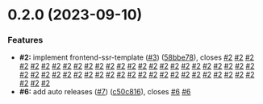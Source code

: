 # 0.2.0 (2023-09-10)


### Features

* **#2:** implement frontend-ssr-template ([#3](https://github.com/VilnaCRM-Org/frontend-ssr-template/issues/3)) ([58bbe78](https://github.com/VilnaCRM-Org/frontend-ssr-template/commit/58bbe78593548af5553dbf24eec35b0d03fafd69)), closes [#2](https://github.com/VilnaCRM-Org/frontend-ssr-template/issues/2) [#2](https://github.com/VilnaCRM-Org/frontend-ssr-template/issues/2) [#2](https://github.com/VilnaCRM-Org/frontend-ssr-template/issues/2) [#2](https://github.com/VilnaCRM-Org/frontend-ssr-template/issues/2) [#2](https://github.com/VilnaCRM-Org/frontend-ssr-template/issues/2) [#2](https://github.com/VilnaCRM-Org/frontend-ssr-template/issues/2) [#2](https://github.com/VilnaCRM-Org/frontend-ssr-template/issues/2) [#2](https://github.com/VilnaCRM-Org/frontend-ssr-template/issues/2) [#2](https://github.com/VilnaCRM-Org/frontend-ssr-template/issues/2) [#2](https://github.com/VilnaCRM-Org/frontend-ssr-template/issues/2) [#2](https://github.com/VilnaCRM-Org/frontend-ssr-template/issues/2) [#2](https://github.com/VilnaCRM-Org/frontend-ssr-template/issues/2) [#2](https://github.com/VilnaCRM-Org/frontend-ssr-template/issues/2) [#2](https://github.com/VilnaCRM-Org/frontend-ssr-template/issues/2) [#2](https://github.com/VilnaCRM-Org/frontend-ssr-template/issues/2) [#2](https://github.com/VilnaCRM-Org/frontend-ssr-template/issues/2) [#2](https://github.com/VilnaCRM-Org/frontend-ssr-template/issues/2) [#2](https://github.com/VilnaCRM-Org/frontend-ssr-template/issues/2) [#2](https://github.com/VilnaCRM-Org/frontend-ssr-template/issues/2) [#2](https://github.com/VilnaCRM-Org/frontend-ssr-template/issues/2) [#2](https://github.com/VilnaCRM-Org/frontend-ssr-template/issues/2) [#2](https://github.com/VilnaCRM-Org/frontend-ssr-template/issues/2) [#2](https://github.com/VilnaCRM-Org/frontend-ssr-template/issues/2) [#2](https://github.com/VilnaCRM-Org/frontend-ssr-template/issues/2) [#2](https://github.com/VilnaCRM-Org/frontend-ssr-template/issues/2) [#2](https://github.com/VilnaCRM-Org/frontend-ssr-template/issues/2) [#2](https://github.com/VilnaCRM-Org/frontend-ssr-template/issues/2) [#2](https://github.com/VilnaCRM-Org/frontend-ssr-template/issues/2) [#2](https://github.com/VilnaCRM-Org/frontend-ssr-template/issues/2) [#2](https://github.com/VilnaCRM-Org/frontend-ssr-template/issues/2) [#2](https://github.com/VilnaCRM-Org/frontend-ssr-template/issues/2) [#2](https://github.com/VilnaCRM-Org/frontend-ssr-template/issues/2) [#2](https://github.com/VilnaCRM-Org/frontend-ssr-template/issues/2) [#2](https://github.com/VilnaCRM-Org/frontend-ssr-template/issues/2) [#2](https://github.com/VilnaCRM-Org/frontend-ssr-template/issues/2) [#2](https://github.com/VilnaCRM-Org/frontend-ssr-template/issues/2) [#2](https://github.com/VilnaCRM-Org/frontend-ssr-template/issues/2) [#2](https://github.com/VilnaCRM-Org/frontend-ssr-template/issues/2) [#2](https://github.com/VilnaCRM-Org/frontend-ssr-template/issues/2) [#2](https://github.com/VilnaCRM-Org/frontend-ssr-template/issues/2) [#2](https://github.com/VilnaCRM-Org/frontend-ssr-template/issues/2) [#2](https://github.com/VilnaCRM-Org/frontend-ssr-template/issues/2) [#2](https://github.com/VilnaCRM-Org/frontend-ssr-template/issues/2) [#2](https://github.com/VilnaCRM-Org/frontend-ssr-template/issues/2) [#2](https://github.com/VilnaCRM-Org/frontend-ssr-template/issues/2) [#2](https://github.com/VilnaCRM-Org/frontend-ssr-template/issues/2) [#2](https://github.com/VilnaCRM-Org/frontend-ssr-template/issues/2) [#2](https://github.com/VilnaCRM-Org/frontend-ssr-template/issues/2) [#2](https://github.com/VilnaCRM-Org/frontend-ssr-template/issues/2) [#2](https://github.com/VilnaCRM-Org/frontend-ssr-template/issues/2)
* **#6:** add auto releases ([#7](https://github.com/VilnaCRM-Org/frontend-ssr-template/issues/7)) ([c50c816](https://github.com/VilnaCRM-Org/frontend-ssr-template/commit/c50c81652471ca397565343eb3fcd1cf5eb99e3b)), closes [#6](https://github.com/VilnaCRM-Org/frontend-ssr-template/issues/6) [#6](https://github.com/VilnaCRM-Org/frontend-ssr-template/issues/6)



